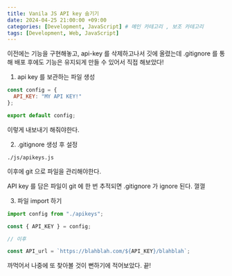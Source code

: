 ```yaml
---
title: Vanila JS API key 숨기기
date: 2024-04-25 21:00:00 +09:00
categories: [Development, JavaScript] # 메인 카테고리 , 보조 카테고리
tags: [Development, Web, JavaScript]
---
```


이전에는 기능을 구현해놓고, api-key 를 삭제하고나서 깃에 올렸는데 .gitignore 를 통해 배포 후에도 기능은 유지되게 만들 수 있어서 직접 해보았다!

1. api key 를 보관하는 파일 생성

```javascript
const config = {
  API_KEY: "MY API KEY!"
};

export default config;
```

이렇게 내보내기 해줘야한다.

2. .gitignore 생성 후 설정

```git
./js/apikeys.js
```

이후에 git 으로 파일을 관리해야한다.

API key 를 담은 파일이 git 에 한 번 추적되면 .gitignore 가 ignore 된다. 껄껄

3. 파일 import 하기

```javascript
import config from "./apikeys";

const { API_KEY } = config;

// 이후

const API_url = `https://blahblah.com/${API_KEY}/blahblah`;
```

까먹어서 나중에 또 찾아볼 것이 뻔하기에 적어보았다. 끝!
